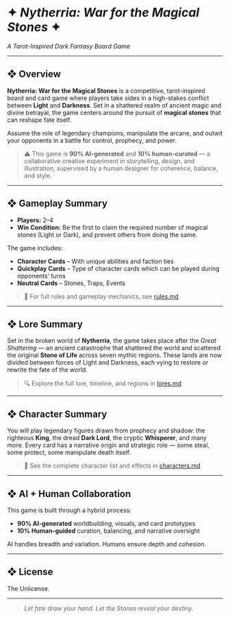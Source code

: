 # ✦ *Nytherria: War for the Magical Stones* ✦  
*A Tarot-Inspired Dark Fantasy Board Game*

---

## ❖ Overview

**Nytherria: War for the Magical Stones** is a competitive, tarot-inspired board and card game where players take sides in a high-stakes conflict between **Light** and **Darkness**. Set in a shattered realm of ancient magic and divine betrayal, the game centers around the pursuit of **magical stones** that can reshape fate itself.

Assume the role of legendary champions, manipulate the arcane, and outwit your opponents in a battle for control, prophecy, and power.

> ⚠️ This game is **90% AI-generated** and **10% human-curated** — a collaborative creative experiment in storytelling, design, and illustration, supervised by a human designer for coherence, balance, and style.

---

## ❖ Gameplay Summary

- **Players:** 2–4  
- **Win Condition:** Be the first to claim the required number of magical stones (Light or Dark), and prevent others from doing the same.

The game includes:
- **Character Cards** – With unique abilities and faction ties
- **Quickplay Cards** – Type of character cards which can be played during opponents' turns
- **Neutral Cards** – Stones, Traps, Events

> 📜 For full rules and gameplay mechanics, see [rules.md](rules.md)

---

## ❖ Lore Summary

Set in the broken world of **Nytherria**, the game takes place after the *Great Shattering* — an ancient catastrophe that shattered the world and scattered the original **Stone of Life** across seven mythic regions. These lands are now divided between forces of Light and Darkness, each vying to restore or rewrite the fate of the world.

> 🔍 Explore the full lore, timeline, and regions in [lores.md](lore.md)

---

## ❖ Character Summary

You will play legendary figures drawn from prophecy and shadow: the righteous **King**, the dread **Dark Lord**, the cryptic **Whisperer**, and many more. Every card has a narrative origin and strategic role — some steal, some protect, some manipulate death itself.

> 📘 See the complete character list and effects in [characters.md](characters.md)

---

## ❖ AI + Human Collaboration

This game is built through a hybrid process:
- **90% AI-generated** worldbuilding, visuals, and card prototypes
- **10% Human-guided** curation, balancing, and narrative oversight

AI handles breadth and variation. Humans ensure depth and cohesion.

---

## ❖ License

The Unlicense.

---

> *Let fate draw your hand. Let the Stones reveal your destiny.*
